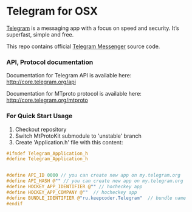Telegram for OSX
===========

[Telegram](http://telegram.org) is a messaging app with a focus on speed and security. It’s superfast, simple and free.

This repo contains official [Telegram Messenger](https://telegram.org/dl/osx) source code.

### API, Protocol documentation

Documentation for Telegram API is available here: http://core.telegram.org/api

Documentation for MTproto protocol is available here: http://core.telegram.org/mtproto

### For Quick Start Usage



1. Checkout repository
2. Switch MtProtoKit submodule to 'unstable' branch
3. Create 'Application.h' file with this content:

```c
#ifndef Telegram_Application_h
#define Telegram_Application_h


#define API_ID 0000 // you can create new app on my.telegram.org
#define API_HASH @"" // you can create new app on my.telegram.org
#define HOCKEY_APP_IDENTIFIER @"" // hocheckey app
#define HOCKEY_APP_COMPANY @""  // hocheckey app
#define BUNDLE_IDENTIFIER @"ru.keepcoder.Telegram"  // bundle name
#endif
```
